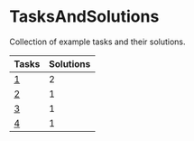 # TasksAndSolutions
Collection of example tasks and their solutions.

| Tasks         | Solutions |
| ------------- | --------- |
| [1](1.md)     | 2         |
| [2](2.md)     | 1         |
| [3](3.md)     | 1         |
| [4](4.md)     | 1         |
